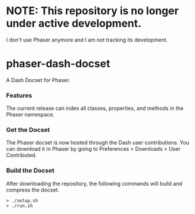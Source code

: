 # NOTE: This repository is no longer under active development.

I don't use Phaser anymore and I am not tracking its development.

phaser-dash-docset
==================

A Dash Docset for Phaser.


### Features

The current release can index all classes, properties, and methods in the Phaser namespace.


### Get the Docset

The Phaser docset is now hosted through the Dash user contributions. You can download it in Phaser by going to Preferences > Downloads > User Contributed.

### Build the Docset

After downloading the repository, the following commands will build and compress the docset.

```
> ./setup.sh
> ./run.sh
```
